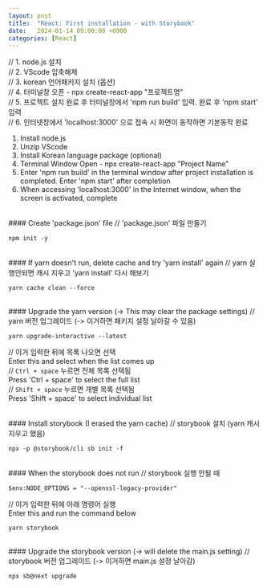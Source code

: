 ```yaml
---
layout: post
title:  "React: First installation - with Storybook"
date:   2024-01-14 09:00:00 +0900
categories: [React]
---
```


// 1. node.js 설치   
// 2. VScode 압축해제   
// 3. korean 언어패키지 설치 (옵션)   
// 4. 터미널창 오픈 - npx create-react-app "프로젝트명"   
// 5. 프로젝트 설치 완료 후 터미널창에서 'npm run build' 입력. 완료 후 'npm start' 입력   
// 6. 인터넷창에서 'localhost:3000' 으로 접속 시 화면이 동작하면 기본동작 완료   
   
1. Install node.js   
2. Unzip VScode   
3. Install Korean language package (optional)   
4. Terminal Window Open - npx create-react-app "Project Name"   
5. Enter 'npm run build' in the terminal window after project installation is completed. Enter 'npm start' after completion   
6. When accessing 'localhost:3000' in the Internet window, when the screen is activated, complete   
   
<br>
#### Create 'package.json' file   
// 'package.json' 파일 만들기   
   
```react
npm init -y
```
   
<br>
#### If yarn doesn't run, delete cache and try 'yarn install' again   
// yarn 실행안되면 캐시 지우고 'yarn install' 다시 해보기   
   
```react
yarn cache clean --force
```
   
<br>
#### Upgrade the yarn version (-> This may clear the package settings)   
// yarn 버전 업그레이드 (-> 이거하면 패키지 설정 날아갈 수 있음)   
   
```react
yarn upgrade-interactive --latest
```
// 이거 입력한 뒤에 목록 나오면 선택   
Enter this and select when the list comes up   
// `Ctrl + space` 누르면 전체 목록 선택됨   
Press 'Ctrl + space' to select the full list   
// `Shift + space` 누르면 개별 목록 선택됨   
Press 'Shift + space' to select individual list   
   
<br>
#### Install storybook (I erased the yarn cache)   
// storybook 설치 (yarn 캐시 지우고 했음)   
   
```react
npx -p @storybook/cli sb init -f
```
   
<br>
#### When the storybook does not run   
// storybook 실행 안될 때   
   
```react
$env:NODE_OPTIONS = "--openssl-legacy-provider"
```
// 이거 입력한 뒤에 아래 명령어 실행   
Enter this and run the command below   
   
```react
yarn storybook
```
   
<br>
#### Upgrade the storybook version (-> will delete the main.js setting)   
// storybook 버전 업그레이드 (-> 이거하면 main.js 설정 날아감)   
   
```react
npx sb@next upgrade
```
